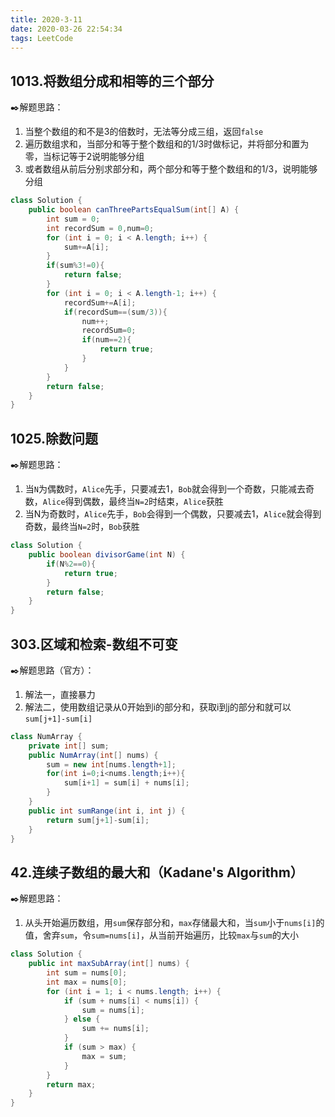 ```yaml
---
title: 2020-3-11
date: 2020-03-26 22:54:34
tags: LeetCode
---
```


## 1013.将数组分成和相等的三个部分

:black_nib:解题思路：

1. 当整个数组的和不是3的倍数时，无法等分成三组，返回`false`
2. 遍历数组求和，当部分和等于整个数组和的1/3时做标记，并将部分和置为零，当标记等于2说明能够分组
3. 或者数组从前后分别求部分和，两个部分和等于整个数组和的1/3，说明能够分组

<!--more-->

```java
class Solution {
    public boolean canThreePartsEqualSum(int[] A) {
        int sum = 0;
		int recordSum = 0,num=0;
		for (int i = 0; i < A.length; i++) {
			sum+=A[i];
		}
		if(sum%3!=0){
			return false;
		}
		for (int i = 0; i < A.length-1; i++) {
			recordSum+=A[i];
			if(recordSum==(sum/3)){
				num++;
				recordSum=0;
				if(num==2){
					return true;
				}
			}
		}
		return false;
    }
}
```

## 1025.除数问题

:black_nib:解题思路：

1. 当`N`为偶数时，`Alice`先手，只要减去1，`Bob`就会得到一个奇数，只能减去奇数，`Alice`得到偶数，最终当`N=2`时结束，`Alice`获胜
2. 当N为奇数时，`Alice`先手，`Bob`会得到一个偶数，只要减去1，`Alice`就会得到奇数，最终当`N=2`时，`Bob`获胜

```java
class Solution {
    public boolean divisorGame(int N) {
        if(N%2==0){
            return true;
        }
        return false;
    }
}
```

## 303.区域和检索-数组不可变

:black_nib:解题思路（官方）：

1. 解法一，直接暴力
2. 解法二，使用数组记录从0开始到i的部分和，获取i到j的部分和就可以`sum[j+1]-sum[i]`

```java
class NumArray {
    private int[] sum;
    public NumArray(int[] nums) {
        sum = new int[nums.length+1];
        for(int i=0;i<nums.length;i++){
            sum[i+1] = sum[i] + nums[i];
        }
    }
    public int sumRange(int i, int j) {
        return sum[j+1]-sum[i];
    }
}
```

## 42.连续子数组的最大和（Kadane's Algorithm）

:black_nib:解题思路：

1. 从头开始遍历数组，用`sum`保存部分和，`max`存储最大和，当`sum`小于`nums[i]`的值，舍弃`sum`，令`sum=nums[i]`，从当前开始遍历，比较`max`与`sum`的大小

```java
class Solution {
    public int maxSubArray(int[] nums) {
		int sum = nums[0];
		int max = nums[0];
		for (int i = 1; i < nums.length; i++) {
			if (sum + nums[i] < nums[i]) {
				sum = nums[i];
			} else {
				sum += nums[i];
			}
            if (sum > max) {
				max = sum;
			}
		}
		return max;
    }
}
```

